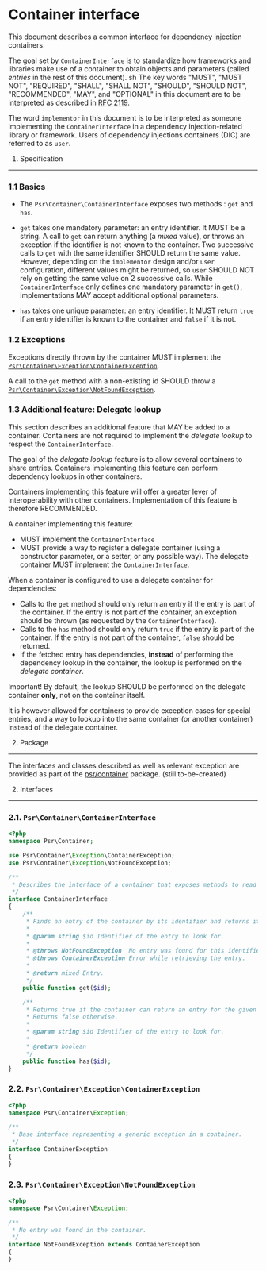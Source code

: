 Container interface
===================

This document describes a common interface for dependency injection containers.

The goal set by `ContainerInterface` is to standardize how frameworks and libraries make use of a
container to obtain objects and parameters (called *entries* in the rest of this document).
sh
The key words "MUST", "MUST NOT", "REQUIRED", "SHALL", "SHALL NOT", "SHOULD",
"SHOULD NOT", "RECOMMENDED", "MAY", and "OPTIONAL" in this document are to be
interpreted as described in [RFC 2119][].

The word `implementor` in this document is to be interpreted as someone
implementing the `ContainerInterface` in a dependency injection-related library or framework.
Users of dependency injections containers (DIC) are referred to as `user`.

[RFC 2119]: http://tools.ietf.org/html/rfc2119

1. Specification
-----------------

### 1.1 Basics

- The `Psr\Container\ContainerInterface` exposes two methods : `get` and `has`.

- `get` takes one mandatory parameter: an entry identifier. It MUST be a string.
  A call to `get` can return anything (a *mixed* value), or throws an exception if the identifier
  is not known to the container. Two successive calls to `get` with the same
  identifier SHOULD return the same value. However, depending on the `implementor`
  design and/or `user` configuration, different values might be returned, so
  `user` SHOULD NOT rely on getting the same value on 2 successive calls.
  While `ContainerInterface` only defines one mandatory parameter in `get()`, implementations
  MAY accept additional optional parameters.

- `has` takes one unique parameter: an entry identifier. It MUST return `true`
  if an entry identifier is known to the container and `false` if it is not.

### 1.2 Exceptions

Exceptions directly thrown by the container MUST implement the
[`Psr\Container\Exception\ContainerException`](#container-exception).

A call to the `get` method with a non-existing id SHOULD throw a
[`Psr\Container\Exception\NotFoundException`](#not-found-exception).

### 1.3 Additional feature: Delegate lookup

This section describes an additional feature that MAY be added to a container. Containers are not
required to implement the *delegate lookup* to respect the `ContainerInterface`.

The goal of the *delegate lookup* feature is to allow several containers to share entries.
Containers implementing this feature can perform dependency lookups in other containers.

Containers implementing this feature will offer a greater lever of interoperability
with other containers. Implementation of this feature is therefore RECOMMENDED.

A container implementing this feature:

- MUST implement the `ContainerInterface`
- MUST provide a way to register a delegate container (using a constructor parameter, or a setter,
  or any possible way). The delegate container MUST implement the `ContainerInterface`.

When a container is configured to use a delegate container for dependencies:

- Calls to the `get` method should only return an entry if the entry is part of the container.
  If the entry is not part of the container, an exception should be thrown
  (as requested by the `ContainerInterface`).
- Calls to the `has` method should only return `true` if the entry is part of the container.
  If the entry is not part of the container, `false` should be returned.
- If the fetched entry has dependencies, **instead** of performing
  the dependency lookup in the container, the lookup is performed on the *delegate container*.

Important! By default, the lookup SHOULD be performed on the delegate container **only**, not on the container itself.

It is however allowed for containers to provide exception cases for special entries, and a way to lookup
into the same container (or another container) instead of the delegate container.

2. Package
----------

The interfaces and classes described as well as relevant exception are provided as part of the
[psr/container](https://packagist.org/packages/psr/container) package. (still to-be-created)

2. Interfaces
-------------

<a name="container-interface"></a>
### 2.1. `Psr\Container\ContainerInterface`

```php
<?php
namespace Psr\Container;

use Psr\Container\Exception\ContainerException;
use Psr\Container\Exception\NotFoundException;

/**
 * Describes the interface of a container that exposes methods to read its entries.
 */
interface ContainerInterface
{
    /**
     * Finds an entry of the container by its identifier and returns it.
     *
     * @param string $id Identifier of the entry to look for.
     *
     * @throws NotFoundException  No entry was found for this identifier.
     * @throws ContainerException Error while retrieving the entry.
     *
     * @return mixed Entry.
     */
    public function get($id);

    /**
     * Returns true if the container can return an entry for the given identifier.
     * Returns false otherwise.
     *
     * @param string $id Identifier of the entry to look for.
     *
     * @return boolean
     */
    public function has($id);
}
```

<a name="container-exception"></a>
### 2.2. `Psr\Container\Exception\ContainerException`

```php
<?php
namespace Psr\Container\Exception;

/**
 * Base interface representing a generic exception in a container.
 */
interface ContainerException
{
}
```

<a name="not-found-exception"></a>
### 2.3. `Psr\Container\Exception\NotFoundException`

```php
<?php
namespace Psr\Container\Exception;

/**
 * No entry was found in the container.
 */
interface NotFoundException extends ContainerException
{
}
```

